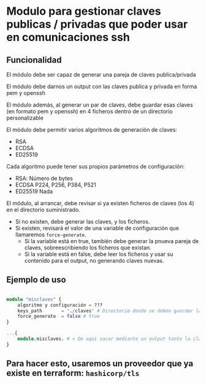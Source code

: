 # Modulo para gestionar claves publicas / privadas que poder usar en comunicaciones ssh

## Funcionalidad

El módulo debe ser capaz de generar una pareja de claves publica/privada

El módulo debe darnos un output con las claves publica y privada en forma pem y openssh

El módulo además, al generar un par de claves, debe guardar esas claves (en formato pem y openssh) en 4 ficheros
dentro de un directorio personalizable

El módulo debe permitir varios algoritmos de generación de claves: 
- RSA
- ECDSA
- ED25519

Cada algoritmo puede tener sus propios parámetros de configuración:
- RSA:          Número de bytes
- ECDSA         P224, P256, P384, P521
- ED25519       Nada


El módulo, al arrancar, debe revisar si ya existen ficheros de claves (los 4) en el directorio suministrado.
- Si no existen, debe generar las claves, y los ficheros.
- Si existen, revisará el valor de una variable de configuración que llamaremos `force-generate`.
    - Si la variable está en true, también debe generar la pnueva pareja de claves, sobreescribiendo los ficheros que existan.
    - Si la variable está en false, debe leer los ficheros y usar su contenido para el output, no generando claves nuevas.

## Ejemplo de uso

```tf

module "misclaves" {
    algoritmo y configuración = ???
    keys_path       = './claves' # Directorio donde se deben guardar las claves / de donde se deben leer las claves
    force_generate  = false # true
}   

...{
    module.misclaves. # < De aqui sacar mediante un output tanto la clave publica como la privada en formato pem o openssh
}

```

## Para hacer esto, usaremos un proveedor que ya existe en terraform: `hashicorp/tls`